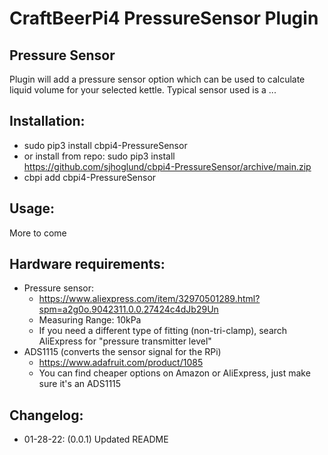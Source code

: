 # CraftBeerPi4 PressureSensor Plugin

## Pressure Sensor ##
Plugin will add a pressure sensor option which can be used to calculate liquid volume for your selected kettle. Typical sensor used is a ...

## Installation: ##
* sudo pip3 install cbpi4-PressureSensor
* or install from repo: sudo pip3 install https://github.com/sjhoglund/cbpi4-PressureSensor/archive/main.zip
* cbpi add cbpi4-PressureSensor

## Usage: ##
More to come

## Hardware requirements: ##
* Pressure sensor:
    * https://www.aliexpress.com/item/32970501289.html?spm=a2g0o.9042311.0.0.27424c4dJb29Un
    * Measuring Range: 10kPa
    * If you need a different type of fitting (non-tri-clamp), search AliExpress for "pressure transmitter level"
* ADS1115 (converts the sensor signal for the RPi)
    * https://www.adafruit.com/product/1085
    * You can find cheaper options on Amazon or AliExpress, just make sure it's an ADS1115

## Changelog: ##
* 01-28-22: (0.0.1) Updated README


